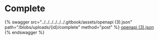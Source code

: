 # Complete

{% swagger src="../../../../../../.gitbook/assets/openapi (3).json" path="/blobs/uploads/{id}/complete" method="post" %}
[openapi (3).json](<../../../../../../.gitbook/assets/openapi (3).json>)
{% endswagger %}
